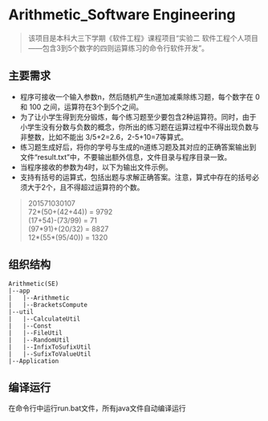 # Arithmetic_Software Engineering


> 该项目是本科大三下学期《软件工程》课程项目“实验二 软件工程个人项目——包含3到5个数字的四则运算练习的命令行软件开发”。

## 主要需求

* 程序可接收一个输入参数n，然后随机产生n道加减乘除练习题，每个数字在 0 和 100 之间，运算符在3个到5个之间。
* 为了让小学生得到充分锻炼，每个练习题至少要包含2种运算符。同时，由于小学生没有分数与负数的概念，你所出的练习题在运算过程中不得出现负数与非整数，比如不能出 3/5+2=2.6，2-5+10=7等算式。
* 练习题生成好后，将你的学号与生成的n道练习题及其对应的正确答案输出到文件“result.txt”中，不要输出额外信息，文件目录与程序目录一致。
* 当程序接收的参数为4时，以下为输出文件示例。
* 支持有括号的运算式，包括出题与求解正确答案。注意，算式中存在的括号必须大于2个，且不得超过运算符的个数。
> 201571030107  
  72*(50+(42+44)) = 9792  
  (17+54)-(73/99) = 71  
  (97\*91)+(20/32) = 8827  
  12*(55*(95/40)) = 1320
  
## 组织结构
```
Arithmetic(SE)
|--app
|   |--Arithmetic
|   |--BracketsCompute
|--util
|   |--CalculateUtil
|   |--Const
|   |--FileUtil
|   |--RandomUtil
|   |--InfixToSufixUtil
|   |--SufixToValueUtil
|--Application
```
## 编译运行

在命令行中运行run.bat文件，所有java文件自动编译运行